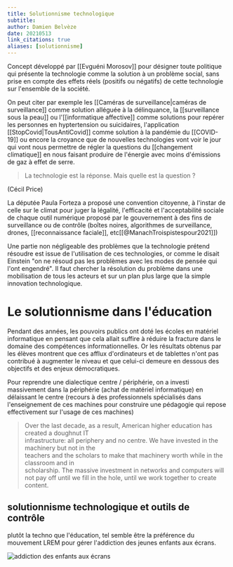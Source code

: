 ```yaml
---
title: Solutionnisme technologique
subtitle:
author: Damien Belvèze
date: 20210513
link_citations: true
aliases: [solutionnisme]
---
```


Concept développé par [[Evguéni Morosov]] pour désigner toute politique qui présente la technologie comme la solution à un problème social, sans prise en compte des effets réels (positifs ou négatifs) de cette technologie sur l'ensemble de la société.

On peut citer par exemple les [[Caméras de surveillance|caméras de surveillance]] comme solution alléguée à la délinquance, la [[surveillance sous la peau]] ou l'[[informatique affective]] comme solutions pour repérer les personnes en hyptertension ou suicidaires,  l'application [[StopCovid|TousAntiCovid]] comme solution à la pandémie du [[COVID-19]] ou encore la croyance que de nouvelles technologies vont voir le jour qui vont nous permettre de régler la questions du [[changement climatique]] en nous faisant produire de l'énergie avec moins d'émissions de gaz à effet de serre. 

> La technologie est la réponse. Mais quelle est la question ?

(Cécil Price)

La députée Paula Forteza a proposé une convention citoyenne, à l'instar de celle sur le climat pour juger la légalité, l'efficacité et l'acceptabilité sociale de chaque outil numérique proposé par le gouvernement à des fins de surveillance ou de contrôle (boîtes noires, algorithmes de surveillance, drones, [[reconnaissance faciale]], etc[[@ManachTroispistespour2021]]) 

Une partie non négligeable des problèmes que la technologie prétend résoudre est issue de l'utilisation de ces technologies, or comme le disait Einstein "on ne résoud pas les problèmes avec les modes de pensée qui l'ont engendré". Il faut chercher la résolution du problème dans une mobilisation de tous les acteurs et sur un plan plus large que la simple innovation technologique. 


# Le solutionnisme dans l'éducation

Pendant des années, les pouvoirs publics ont doté les écoles en matériel informatique en pensant que cela allait suffire à réduire la fracture dans le domaine des compétences informationnelles. Or les résultats obtenus par les élèves montrent que ces afflux d'ordinateurs et de tablettes n'ont pas contribué à augmenter le niveau et que celui-ci demeure en dessous des objectifs et des enjeux démocratiques. 

Pour reprendre une dialectique centre / périphérie, on a investi massivement dans la périphérie (achat de matériel informatique) en délaissant le centre (recours à des professionnels spécialisés dans l'enseignement de ces machines pour construire une pédagogie qui repose effectivement sur l'usage de ces machines)

>Over the last decade, as a result, American higher education has created a doughnut IT  
infrastructure: all periphery and no centre. We have invested in the machinery but not in the  
teachers and the scholars to make that machinery worth while in the classroom and in  
scholarship. The massive investment in networks and computers will not pay off until we fill  in the hole, until we work together to create content.


## solutionnisme technologique et outils de contrôle

plutôt la techno que l'éducation, tel semble être la préférence du mouvement LREM pour gérer l'addiction des jeunes enfants aux écrans. 

![addiction des enfants aux écrans](addiction_ecrans.png)